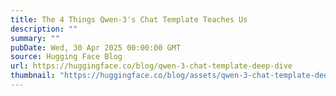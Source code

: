 ```yaml
---
title: The 4 Things Qwen-3's Chat Template Teaches Us
description: ""
summary: ""
pubDate: Wed, 30 Apr 2025 00:00:00 GMT
source: Hugging Face Blog
url: https://huggingface.co/blog/qwen-3-chat-template-deep-dive
thumbnail: "https://huggingface.co/blog/assets/qwen-3-chat-template-deep-dive/thumbnail.png"
---
```


